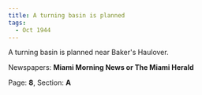 ```yaml
---  
title: A turning basin is planned  
tags:  
  - Oct 1944  
---  
```

  
A turning basin is planned near Baker's Haulover.  
  
Newspapers: **Miami Morning News or The Miami Herald**  
  
Page: **8**, Section: **A** 
